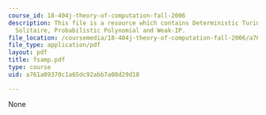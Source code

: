 ```yaml
---
course_id: 18-404j-theory-of-computation-fall-2006
description: This file is a resource which contains Deterministic Turing Machine,
  Solitaire, Probabilistic Polynomial and Weak-IP.
file_location: /coursemedia/18-404j-theory-of-computation-fall-2006/a761a09370c1a65dc92abb7a08d29d18_fsamp.pdf
file_type: application/pdf
layout: pdf
title: fsamp.pdf
type: course
uid: a761a09370c1a65dc92abb7a08d29d18

---
```

None